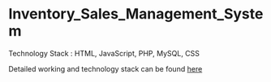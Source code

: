 # Inventory_Sales_Management_System
Technology Stack : HTML, JavaScript, PHP, MySQL, CSS

Detailed working and technology stack can be found [here](https://github.com/patelharsh867/Inventory_Sales_Management_System/blob/master/Inventory_Sales_Management_System_Report.pdf)
